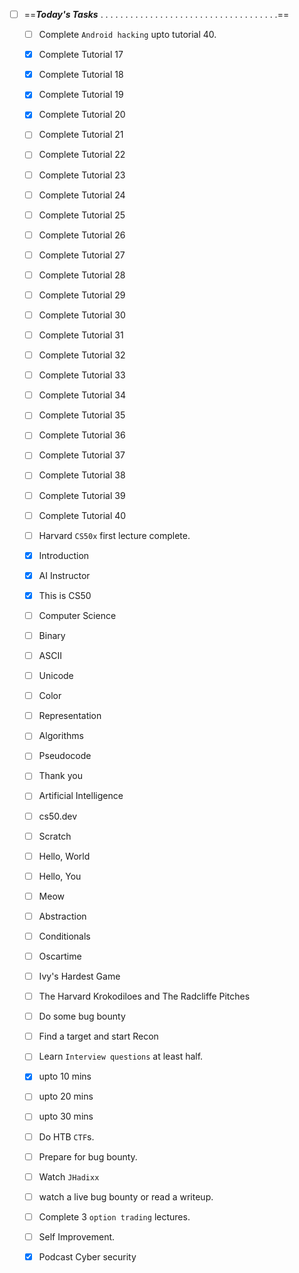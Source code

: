 - [ ] ==***Today's Tasks***  .  .  .  .   .  .  .  .  .  .  .  .  .  .  .  .  .  .  .  .  .  .  .  .  .  .  .  .  .  .  .  . .  .  .  .==  

  - [ ] Complete `Android hacking`  upto tutorial 40.
   - [x]  Complete Tutorial 17
   - [x]  Complete Tutorial 18
   - [x]  Complete Tutorial 19
   - [x]  Complete Tutorial 20
   - [ ]  Complete Tutorial 21
   - [ ]  Complete Tutorial 22
   - [ ]  Complete Tutorial 23
   - [ ]  Complete Tutorial 24
   - [ ]  Complete Tutorial 25
   - [ ]  Complete Tutorial 26
   - [ ]  Complete Tutorial 27
   - [ ]  Complete Tutorial 28
   - [ ]  Complete Tutorial 29
   - [ ]  Complete Tutorial 30
   - [ ]  Complete Tutorial 31
   - [ ]  Complete Tutorial 32
   - [ ]  Complete Tutorial 33
   - [ ]  Complete Tutorial 34
   - [ ]  Complete Tutorial 35
   - [ ]  Complete Tutorial 36
   - [ ]  Complete Tutorial 37
   - [ ]  Complete Tutorial 38
   - [ ]  Complete Tutorial 39
   - [ ]  Complete Tutorial 40


  - [ ] Harvard `CS50x` first lecture complete.
   - [x] Introduction
   - [x] AI Instructor
   - [x] This is CS50
   - [ ] Computer Science
   - [ ] Binary
   - [ ] ASCII
   - [ ] Unicode
   - [ ] Color
   - [ ] Representation
   - [ ] Algorithms
   - [ ] Pseudocode
   - [ ] Thank you
   - [ ] Artificial Intelligence
   - [ ] cs50.dev
   - [ ] Scratch
   - [ ] Hello, World
   - [ ] Hello, You
   - [ ] Meow
   - [ ] Abstraction
   - [ ] Conditionals
   - [ ] Oscartime
   - [ ] Ivy's Hardest Game
   - [ ] The Harvard Krokodiloes and The Radcliffe Pitches

  - [ ] Do some bug bounty 
   - [ ] Find a target and start Recon 

  - [ ] Learn `Interview questions` at least half.
   - [x] upto 10 mins
   - [ ] upto 20 mins
   - [ ] upto 30 mins

  - [ ] Do HTB `CTF`s.

  - [ ] Prepare for bug bounty.
   - [ ] Watch `JHadixx`
   - [ ] watch a live bug bounty or read a writeup. 

  - [ ] Complete 3 `option trading` lectures.

  - [ ] Self Improvement.

  - [x] Podcast Cyber security
